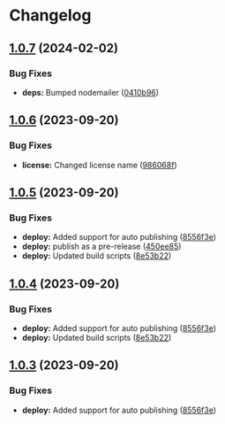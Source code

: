 # Changelog

## [1.0.7](https://github.com/postalsys/pubface/compare/v1.0.6...v1.0.7) (2024-02-02)


### Bug Fixes

* **deps:** Bumped nodemailer ([0410b96](https://github.com/postalsys/pubface/commit/0410b9606d2af8c1bb4cffb9428ab1ce8ad65ade))

## [1.0.6](https://github.com/postalsys/pubface/compare/v1.0.5...v1.0.6) (2023-09-20)


### Bug Fixes

* **license:** Changed license name ([986068f](https://github.com/postalsys/pubface/commit/986068f585b6c82c3b83ed6eb9d30463dac3a730))

## [1.0.5](https://github.com/postalsys/pubface/compare/v1.0.4...v1.0.5) (2023-09-20)


### Bug Fixes

* **deploy:** Added support for auto publishing ([8556f3e](https://github.com/postalsys/pubface/commit/8556f3ecd978872076f5cc84b6932495bd334532))
* **deploy:** publish as a pre-release ([450ee85](https://github.com/postalsys/pubface/commit/450ee85d34a2e959488a7811a280643cea884922))
* **deploy:** Updated build scripts ([8e53b22](https://github.com/postalsys/pubface/commit/8e53b22e64b25a58d25e8bdd832f0a39195603df))

## [1.0.4](https://github.com/postalsys/pubface/compare/v1.0.3...v1.0.4) (2023-09-20)


### Bug Fixes

* **deploy:** Added support for auto publishing ([8556f3e](https://github.com/postalsys/pubface/commit/8556f3ecd978872076f5cc84b6932495bd334532))
* **deploy:** Updated build scripts ([8e53b22](https://github.com/postalsys/pubface/commit/8e53b22e64b25a58d25e8bdd832f0a39195603df))

## [1.0.3](https://github.com/postalsys/pubface/compare/v1.0.2...v1.0.3) (2023-09-20)


### Bug Fixes

* **deploy:** Added support for auto publishing ([8556f3e](https://github.com/postalsys/pubface/commit/8556f3ecd978872076f5cc84b6932495bd334532))

